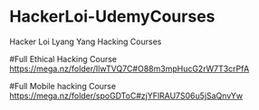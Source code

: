 # HackerLoi-UdemyCourses
Hacker Loi Lyang Yang Hacking Courses


#Full Ethical Hacking Course
https://mega.nz/folder/IlwTVQ7C#O88m3mpHucG2rW7T3crPfA


#Full Mobile hacking Course
https://mega.nz/folder/spoGDToC#zjYFlRAU7S06u5jSaQnvYw
